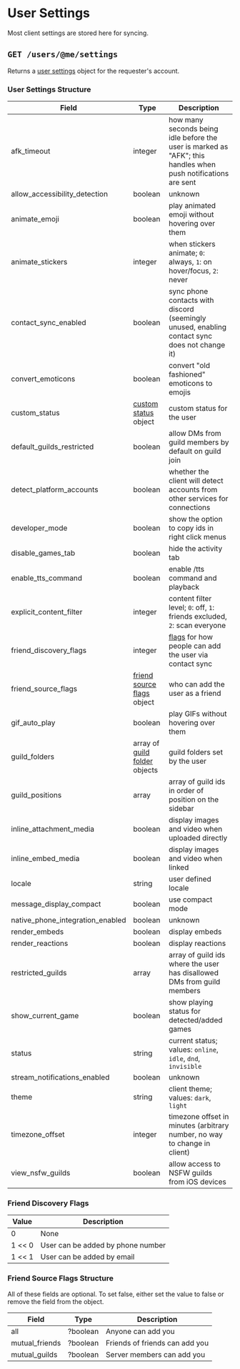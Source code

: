 # User Settings
Most client settings are stored here for syncing.

## `GET /users/@me/settings`
Returns a [user settings](#user_settings_structure) object for the requester's account.

### User Settings Structure

| Field | Type | Description |
| -- | -- | -- |
| afk_timeout | integer | how many seconds being idle before the user is marked as "AFK"; this handles when push notifications are sent |
| allow_accessibility_detection | boolean | unknown |
| animate_emoji | boolean | play animated emoji without hovering over them |
| animate_stickers | integer | when stickers animate; `0`: always, `1`: on hover/focus, `2`: never |
| contact_sync_enabled | boolean | sync phone contacts with discord (seemingly unused, enabling contact sync does not change it) |
| convert_emoticons | boolean | convert "old fashioned" emoticons to emojis |
| custom_status | [custom status](/custom_status.html) object | custom status for the user |
| default_guilds_restricted | boolean | allow DMs from guild members by default on guild join |
| detect_platform_accounts | boolean | whether the client will detect accounts from other services for connections |
| developer_mode | boolean | show the option to copy ids in right click menus |
| disable_games_tab | boolean | hide the activity tab |
| enable_tts_command | boolean | enable /tts command and playback |
| explicit_content_filter | integer | content filter level; `0`: off, `1`: friends excluded, `2`: scan everyone |
| friend_discovery_flags | integer | [flags](#friend_discovery_flags) for how people can add the user via contact sync |
| friend_source_flags | [friend source flags](#friend_source_flags_structure) object | who can add the user as a friend |
| gif_auto_play | boolean | play GIFs without hovering over them |
| guild_folders | array of [guild folder](/guild_folder.html) objects | guild folders set by the user |
| guild_positions | array | array of guild ids in order of position on the sidebar |
| inline_attachment_media | boolean | display images and video when uploaded directly |
| inline_embed_media | boolean | display images and video when linked |
| locale | string | user defined locale |
| message_display_compact | boolean | use compact mode |
| native_phone_integration_enabled | boolean | unknown |
| render_embeds | boolean | display embeds |
| render_reactions | boolean | display reactions |
| restricted_guilds | array | array of guild ids where the user has disallowed DMs from guild members |
| show_current_game | boolean | show playing status for detected/added games |
| status | string | current status; values: `online`, `idle`, `dnd`, `invisible` |
| stream_notifications_enabled | boolean | unknown |
| theme | string | client theme; values: `dark`, `light` |
| timezone_offset | integer | timezone offset in minutes (arbitrary number, no way to change in client) |
| view_nsfw_guilds | boolean | allow access to NSFW guilds from iOS devices |

### Friend Discovery Flags

| Value | Description |
| -- | -- |
| 0 | None |
| 1 << 0 | User can be added by phone number
| 1 << 1 | User can be added by email

### Friend Source Flags Structure

All of these fields are optional. To set false, either set the value to false or remove the field from the object.

| Field | Type | Description |
| -- | -- | -- |
| all | ?boolean | Anyone can add you |
| mutual_friends | ?boolean | Friends of friends can add you |
| mutual_guilds | ?boolean | Server members can add you |
